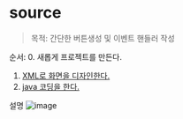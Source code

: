 #  source
> 목적: 간단한 버튼생성 및 이벤트 핸들러 작성 

순서:
0. 새롭게 프로젝트를 만든다.
1. [XML로 화면을 디자인한다.](/app/src/main/res/layout/activity_1_2.xml) 
2. [java 코딩을 한다.](/app/src/main/java/com/example/snake/androjavaexample/day3/Activity_1_2.java) 

설명 
![image](https://user-images.githubusercontent.com/12086377/27160504-c38c61e6-51af-11e7-807e-cce941aadbff.png)
